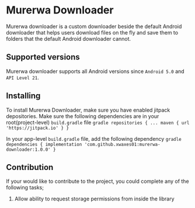 # Murerwa Downloader
Murerwa downloader is a custom downloader beside the default Android downloader that helps users download files on the fly and save them to folders that the default Android downloader cannot.

## Supported versions
Murerwa downloader supports all Android versions since `Android 5.0` and `API Level 21`.

## Installing
To install Murerwa Downloader, make sure you have enabled jitpack depositories. Make sure the following dependencies are in your root(project-level) `build.gradle` file
    ```gradle
    repositories {
        ...
        maven { url 'https://jitpack.io' }
    }
    ```

In your app-level `build.gradle` file, add the following dependency
    ```gradle
    dependencies {
        implementation 'com.github.xwaxes01:murerwa-downloader:1.0.0'
    }
    ```

## Contribution
If your would like to contribute to the project, you could complete any of the following tasks;
1. Allow ability to request storage permissions from inside the library